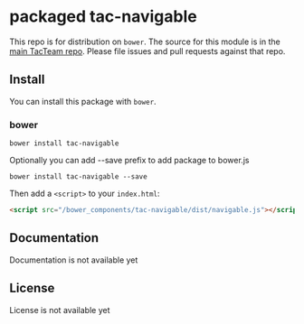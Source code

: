 # packaged tac-navigable

This repo is for distribution on `bower`. The source for this module is in the
[main TacTeam repo](https://github.com/tacteam/navigable).
Please file issues and pull requests against that repo.

## Install

You can install this package with `bower`.

### bower

```shell
bower install tac-navigable
```

Optionally you can add --save prefix to add package to bower.js

```shell
bower install tac-navigable --save
```

Then add a `<script>` to your `index.html`:

```html
<script src="/bower_components/tac-navigable/dist/navigable.js"></script>
```

## Documentation

Documentation is not available yet

## License

License is not available yet